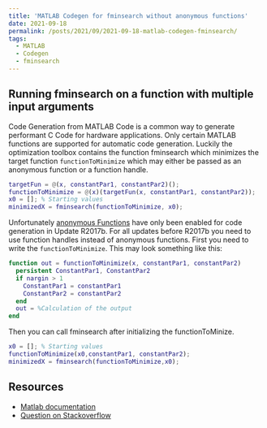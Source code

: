 ```yaml
---
title: 'MATLAB Codegen for fminsearch without anonymous functions'
date: 2021-09-18
permalink: /posts/2021/09/2021-09-18-matlab-codegen-fminsearch/
tags:
  - MATLAB
  - Codegen
  - fminsearch
---
```



Running fminsearch on a function with multiple input arguments
--------------------------------------------------------------
Code Generation from MATLAB Code is a common way to generate performant C Code for hardware applications. 
Only certain MATLAB functions are supported for automatic code generation. 
Luckily the optimization toolbox contains the function fminsearch which minimizes the target function `functionToMinimize` which may either be passed as an anonymous function or a function handle. 

```matlab
targetFun = @(x, constantPar1, constantPar2)();
functionToMinimize = @(x)(targetFun(x, constantPar1, constantPar2));
x0 = []; % Starting values
minimizedX = fminsearch(functionToMinimize, x0);
```

Unfortunately [anonymous Functions](https://de.mathworks.com/help/matlab/matlab_prog/anonymous-functions.html) have only been enabled for code generation in Update R2017b. For all updates before R2017b you need to use function handles instead of anonymous functions.
First you need to write the `functionToMinimize`. 
This may look something like this:

```matlab
function out = functionToMinimize(x, constantPar1, constantPar2)
  persistent ConstantPar1, ConstantPar2
  if nargin > 1
    ConstantPar1 = constantPar1
    ConstantPar2 = constantPar2
  end
  out = %Calculation of the output 
end
```

Then you can call fminsearch after initializing the functionToMinize.

```matlab
x0 = []; % Starting values
functionToMinimize(x0,constantPar1, constantPar2);
minimizedX = fminsearch(functionToMinimize,x0);
```

Resources
---------
* [Matlab documentation](https://de.mathworks.com/help/matlab/ref/fminsearch.html)
* [Question on Stackoverflow](https://stackoverflow.com/questions/25820106/matlab-codegen-does-not-support-anonymous-functions)

